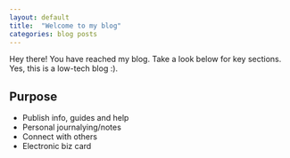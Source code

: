 ```yaml
---
layout: default
title:  "Welcome to my blog"
categories: blog posts
---
```

Hey there! You have reached my blog. Take a look below for key sections. Yes, this is a low-tech blog :).

## Purpose
* Publish info, guides and help
* Personal journalying/notes
* Connect with others
* Electronic biz card
